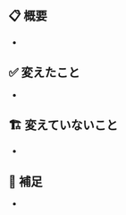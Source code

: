 ## 📋 概要

<!-- この PR の概要，関連する Issue 番号 -->

- 

## ✅ 変えたこと

<!-- この PR で変更した内容 -->

- 

## 🏗️ 変えていないこと

<!-- やろうとしたができなかったこと，別の PR でやることなど -->

- 

## 👀 補足

<!-- Review するときに特に見てほしいところ，注意点など -->

- 
